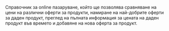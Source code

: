Справочник за online пазаруване, който ще позволява сравняване на цени на различни оферти за продукти, намиране на най-добрите оферти за даден продукт, преглед на пълната информация за цената на даден продукт във времето и добавяне на нова оферта за продукт.
